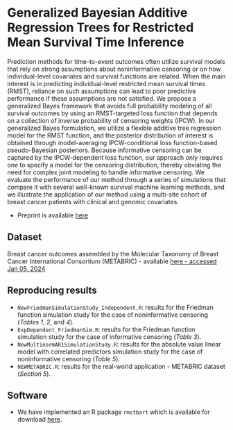 # Generalized Bayesian Additive Regression Trees for Restricted Mean Survival Time Inference

Prediction methods for time-to-event outcomes often utilize survival models that rely on strong assumptions about noninformative censoring or on how individual-level covariates and survival functions are related. When the main interest is in predicting individual-level restricted mean survival times (RMST), reliance on such assumptions can lead to poor predictive performance if these assumptions are not satisfied. We propose a generalized Bayes framework that avoids full probability modeling of all survival outcomes by using an RMST-targeted loss function that depends on a collection of inverse probability of censoring weights (IPCW). In our generalized Bayes formulation, we utilize a flexible additive tree regression model for the RMST function, and the posterior distribution of interest is obtained through model-averaging IPCW-conditional loss function-based pseudo-Bayesian posteriors. Because informative censoring can be captured by the IPCW-dependent loss function, our approach only requires one to specify a model for the censoring distribution, thereby obviating the need for complex joint modeling to handle informative censoring. We evaluate the performance of our method through a series of simulations that compare it with several well-known survival machine learning methods, and we illustrate the application of our method using a multi-site cohort of breast cancer patients with clinical and genomic covariates.

* Preprint is available [here](https://arxiv.org/abs/2402.17920)

## Dataset

Breast cancer outcomes assembled by the Molecular Taxonomy of Breast Cancer International Consortium (METABRIC) - available [here - accessed Jan 05, 2024](https://www.kaggle.com/datasets/raghadalharbi/breast-cancer-gene-expression-profiles-metabric?resource=download)

## Reproducing results

* `NewFriedmanSimulationStudy_Independent.R`: results for the Friedman function simulation study for the case of noninformative censoring (*Tables 1*, *2*, and *4*).
* `ExpDependent_FriedmanSim.R`: results for the Friedman function simulation study for the case of informative censoring (*Table 3*).
* `NewMultinormAR1SimulationStudy.R`: results for the absolute value linear model with correlated predictors simulation study for the case of noninformative censoring (*Table 5*).
* `NEWMETABRIC.R`: results for the real-world application - METABRIC dataset (*Section 5*).


## Software

* We have implemented an R package `rmstbart` which is available for download [here](https://github.com/nchenderson/rmstbartold).
